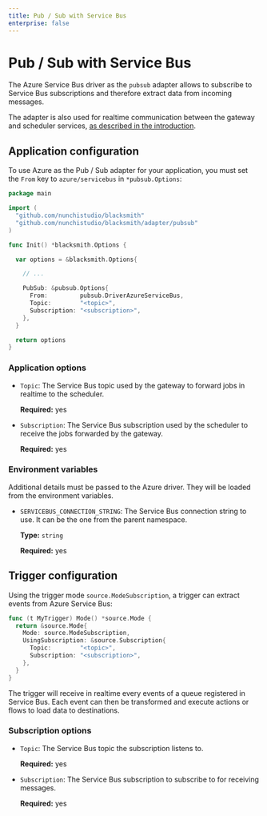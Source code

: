 ```yaml
---
title: Pub / Sub with Service Bus
enterprise: false
---
```


# Pub / Sub with Service Bus

The Azure Service Bus driver as the `pubsub` adapter allows to subscribe to Service
Bus subscriptions and therefore extract data from incoming messages.

The adapter is also used for realtime communication between the gateway and scheduler
services, [as described in the introduction](/blacksmith/introduction/what/how).

## Application configuration

To use Azure as the Pub / Sub adapter for your application, you must set the `From`
key to `azure/servicebus` in `*pubsub.Options`:
```go
package main

import (
  "github.com/nunchistudio/blacksmith"
  "github.com/nunchistudio/blacksmith/adapter/pubsub"
)

func Init() *blacksmith.Options {

  var options = &blacksmith.Options{

    // ...

    PubSub: &pubsub.Options{
      From:         pubsub.DriverAzureServiceBus,
      Topic:        "<topic>",
      Subscription: "<subscription>",
    },
  }

  return options
}

```

### Application options

- `Topic`: The Service Bus topic used by the gateway to forward jobs in realtime
  to the scheduler.

  **Required:** yes

- `Subscription`: The Service Bus subscription used by the scheduler to receive
  the jobs forwarded by the gateway.

  **Required:** yes

### Environment variables

Additional details must be passed to the Azure driver. They will be loaded from
the environment variables.

- `SERVICEBUS_CONNECTION_STRING`: The Service Bus connection string to use. It can
  be the one from the parent namespace.
  
  **Type:** `string`

  **Required:** yes

## Trigger configuration

Using the trigger mode `source.ModeSubscription`, a trigger can extract events from
Azure Service Bus:
```go
func (t MyTrigger) Mode() *source.Mode {
  return &source.Mode{
    Mode: source.ModeSubscription,
    UsingSubscription: &source.Subscription{
      Topic:        "<topic>",
      Subscription: "<subscription>",
    },
  }
}

```

The trigger will receive in realtime every events of a queue registered in Service
Bus. Each event can then be transformed and execute actions or flows to load data to
destinations.

### Subscription options

- `Topic`: The Service Bus topic the subscription listens to.

  **Required:** yes

- `Subscription`: The Service Bus subscription to subscribe to for receiving
  messages.

  **Required:** yes
